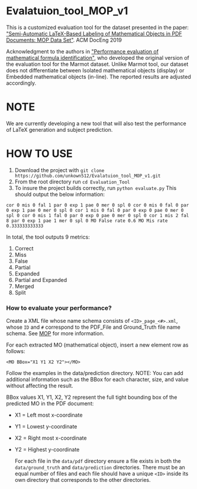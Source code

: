 # Evalatuion_tool_MOP_v1

This is a customized evaluation tool for the dataset presented in the paper: ["Semi-Automatic LaTeX-Based Labeling of Mathematical Objects in PDF Documents: MOP Data Set"](http://delivery.acm.org/10.1145/3350000/3345426/a35-Beyette.pdf?ip=128.194.140.216&id=3345426&acc=OPEN&key=B63ACEF81C6334F5%2E79B51EFA2DE92FE8%2E4D4702B0C3E38B35%2E6D218144511F3437&__acm__=1569945207_420f51e88cd9ce39a6b459f662efb32e). ACM DocEng 2019

Acknowledgment to the authors in ["Performance evaluation of mathematical formula identification"](https://www.researchgate.net/publication/239762668_Performance_Evaluation_of_Mathematical_Formula_Identification), who developed the original version of the evaluation tool for the Marmot dataset. Unlike Marmot tool, our dataset does not differentiate between Isolated mathematical objects (display) or Embedded mathematical objects (in-line). The reported results are adjusted accordingly.

# NOTE
 We are currently developing a new tool that will also test the performance of LaTeX generation and subject prediction.
# HOW TO USE

1. Download the project with `git clone https://github.com/unkown512/Evalatuion_tool_MOP_v1.git`
2. From the root directory run `cd Evaluation_Tool`
3. To insure the project builds correctly, run `python evaluate.py` This should output the below information:
  
  
`cor 0
mis 0
fal 1
par 0
exp 1
pae 0
mer 0
spl 0
cor 0
mis 0
fal 0
par 0
exp 1
pae 0
mer 0
spl 0
cor 1
mis 0
fal 0
par 0
exp 0
pae 0
mer 0
spl 0
cor 0
mis 1
fal 0
par 0
exp 0
pae 0
mer 0
spl 0
cor 1
mis 2
fal 8
par 0
exp 1
pae 1
mer 0
spl 0
MO False rate 0.6
MO Mis rate 0.333333333333
`
  

In total, the tool outputs 9 metrics:

1. Correct
2. Miss
3. False
4. Partial
5. Expanded
6. Partial and Expanded
7. Merged
8. Split

### How to evaluate your performance?
 Create a XML file whose name schema consists of `<ID>_page_<#>.xml`, whose `ID` and `#` correspond to the PDF_File and Ground_Truth file name schema. See [MOP](https://www.kaggle.com/moptamu/moptamu) for more information.
  
For each extracted MO (mathematical object), insert a new element row as follows:

`<MO BBox="X1 Y1 X2 Y2"></MO>`
  
Follow the examples in the data/prediction directory. NOTE: You can add additional information such as the BBox for each character, size, and value without affecting the result.
  
BBox values X1, Y1, X2, Y2 represent the full tight bounding box of the predicted MO in the PDF document:
  

- X1 = Left most x-coordinate
- Y1 = Lowest y-coordinate
- X2 = Right most x-coordinate
- Y2 = Highest y-coordinate

  For each file in the `data/pdf` directory ensure a file exists in both the `data/ground_truth` and `data/prediction` directories. There must be an equal number of files and each file should have a unique `<ID>` inside its own directory that corresponds to the other directories.

